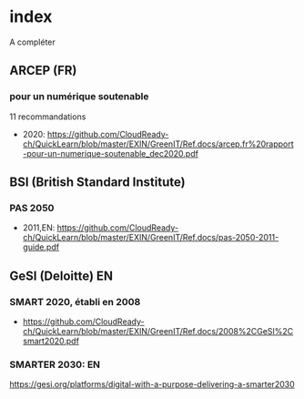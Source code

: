 # index
A compléter

## ARCEP (FR)
### pour un numérique soutenable
11 recommandations
* 2020: https://github.com/CloudReady-ch/QuickLearn/blob/master/EXIN/GreenIT/Ref.docs/arcep.fr%20rapport-pour-un-numerique-soutenable_dec2020.pdf

## BSI (British Standard Institute)
### PAS 2050
* 2011,EN: https://github.com/CloudReady-ch/QuickLearn/blob/master/EXIN/GreenIT/Ref.docs/pas-2050-2011-guide.pdf

## GeSI (Deloitte) EN
### SMART 2020, établi en 2008
* https://github.com/CloudReady-ch/QuickLearn/blob/master/EXIN/GreenIT/Ref.docs/2008%2CGeSI%2Csmart2020.pdf

### SMARTER 2030: EN
https://gesi.org/platforms/digital-with-a-purpose-delivering-a-smarter2030
* Un résumé en anglais https://gesi.org/storage/files/DIGITAL%20WITH%20PURPOSE_Summary_A4-WEB_watermark.pdf
* Full report (payant) https://gesi.org/research/gesi-digital-with-purpose-full-report
GESI INTERNAL ASSESSMENT REPORT - CIRCULAR ECONOMY
* https://www.gesi.org/research/gesi-internal-assessment-report-circular-economy (payant)

## Greenit.fr
Checklist écoconception web Version 3, 9 mai 2019, 7 pages:
* https://github.com/CloudReady-ch/QuickLearn/blob/master/EXIN/GreenIT/Ref.docs/2019-05-Ref-eco_web-checklist.v3.pdf

## Greenpeace
Click clean: Green Internet
* 2016,EN: https://github.com/CloudReady-ch/QuickLearn/blob/master/EXIN/GreenIT/Ref.docs/ClickClean2016%20HiRes.pdf

## Terrachoice, EN
### 2010, The sins of Greenwashing
* https://github.com/CloudReady-ch/QuickLearn/blob/master/EXIN/GreenIT/Ref.docs/2010%2CTerrachoice_The_Sins_of_Greenwashing_-_Home_and_Family_Edition.pdf

## The Shift Project
### Sobriété numérique, FR
https://theshiftproject.org/category/thematiques/numerique/
* 2018, 88p https://github.com/CloudReady-ch/QuickLearn/blob/master/EXIN/GreenIT/Ref.docs/2018%2CTheShiftProject%2CSobri%C3%A9t%C3%A9%20num%C3%A9rique%20v8.pdf
* 2020, 120p: PUBLICATION DU RAPPORT «DÉPLOYER LA SOBRIÉTÉ NUMÉRIQUE» https://theshiftproject.org/article/deployer-la-sobriete-numerique-rapport-shift/

